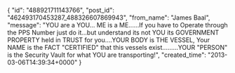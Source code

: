  {
   "id": "488921711143766",
   "post_id": "462493170453287_488326607869943",
   "from_name": "James Baal",
   "message": "YOU are a YOU... ME is a ME......If you have to Operate through the PPS Number just do it...but understand its not YOU its GOVERNMENT PROPERTY held in TRUST for you....YOUR BODY is THE VESSEL, Your NAME is the FACT \"CERTIFIED\" that this vessels exist.........YOUR \"PERSON\" is the Security Vault for what YOU are transporting!",
   "created_time": "2013-03-06T14:39:34+0000"
 }
